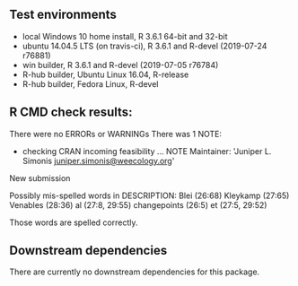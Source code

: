 ## Test environments
* local Windows 10 home install, R 3.6.1 64-bit and 32-bit
* ubuntu 14.04.5 LTS (on travis-ci), R 3.6.1 and R-devel (2019-07-24 r76881)
* win builder, R 3.6.1 and R-devel (2019-07-05 r76784)
* R-hub builder, Ubuntu Linux 16.04, R-release
* R-hub builder, Fedora Linux, R-devel

## R CMD check results:
There were no ERRORs or WARNINGs 
There was 1 NOTE:

* checking CRAN incoming feasibility ... NOTE
Maintainer: 'Juniper L. Simonis <juniper.simonis@weecology.org>'

New submission

Possibly mis-spelled words in DESCRIPTION:
  Blei (26:68)
  Kleykamp (27:65)
  Venables (28:36)
  al (27:8, 29:55)
  changepoints (26:5)
  et (27:5, 29:52)


  Those words are spelled correctly.

## Downstream dependencies
There are currently no downstream dependencies for this package.
